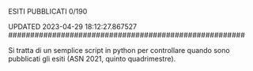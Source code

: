 ESITI PUBBLICATI 0/190 

UPDATED 2023-04-29 18:12:27.867527
######################################################

Si tratta di un semplice script in python per controllare quando sono pubblicati gli esiti (ASN 2021, quinto quadrimestre).

